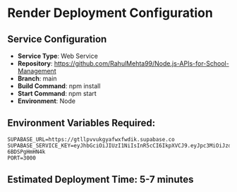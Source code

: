 # Render Deployment Configuration

## Service Configuration
- **Service Type**: Web Service
- **Repository**: https://github.com/RahulMehta99/Node.js-APIs-for-School-Management
- **Branch**: main
- **Build Command**: npm install
- **Start Command**: npm start
- **Environment**: Node

## Environment Variables Required:
```
SUPABASE_URL=https://gtllpvvukgyafwxfwdik.supabase.co
SUPABASE_SERVICE_KEY=eyJhbGciOiJIUzI1NiIsInR5cCI6IkpXVCJ9.eyJpc3MiOiJzdXBhYmFzZSIsInJlZiI6Imd0bGxwdnZ1a2d5YWZ3eGZ3ZGlrIiwicm9sZSI6InNlcnZpY2Vfcm9sZSIsImlhdCI6MTc1NDczNzI1MiwiZXhwIjoyMDcwMzEzMjUyfQ.TG3Zw3kSlcKr_Y0D7040hP9nJz3EjR-6BDSPgHmHN4k
PORT=3000
```

## Estimated Deployment Time: 5-7 minutes
